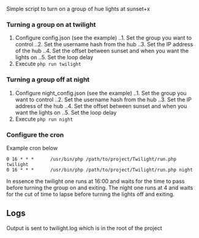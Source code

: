Simple script to turn on a group of hue lights at sunset+x

### Turning a group on at twilight
1. Configure config.json (see the example)
..1. Set the group you want to control
..2. Set the username hash from the hub
..3. Set the IP address of the hub
..4. Set the offset between sunset and when you want the lights on
..5. Set the loop delay
2. Execute `php run twilight`

### Turning a group off at night
1. Configure night_config.json (see the example)
..1. Set the group you want to control
..2. Set the username hash from the hub
..3. Set the IP address of the hub
..4. Set the offset between sunset and when you want the lights on
..5. Set the loop delay
2. Execute `php run night` 

### Configure the cron

Example cron below

```
0 16 * * *      /usr/bin/php /path/to/project/Twilight/run.php twilight
0 16 * * *      /usr/bin/php /path/to/project/Twilight/run.php night
```

In essence the twilight one runs at 16:00 and waits for the time to pass before turning the group on and exiting. 
The night one runs at 4 and waits for the cut of time to lapse before turning the lights off and exiting. 

## Logs
Output is sent to twilight.log which is in the root of the project
